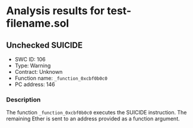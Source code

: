 # Analysis results for test-filename.sol

## Unchecked SUICIDE
- SWC ID: 106
- Type: Warning
- Contract: Unknown
- Function name: `_function_0xcbf0b0c0`
- PC address: 146

### Description

The function `_function_0xcbf0b0c0` executes the SUICIDE instruction. The remaining Ether is sent to an address provided as a function argument.
